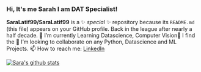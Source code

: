 ### Hi, It's me Sarah  I am DAT Specialist!

**SaraLatif99/SaraLatif99** is a ✨ _special_ ✨ repository because its `README.md` (this file) appears on your GitHub profile.
Back in the league after nearly a half decade.
🔭 I’m currently Learning Datascience, Computer Vision🌱 I find the
👯 I’m looking to collaborate on any Python, Datascience and ML Projects. 
📫 How to reach me: <a href="https://www.linkedin.com/in/saralatif99/" target ="_blank"> LinkedIn </a>

[![Sara's github stats](https://github-readme-stats.vercel.app/api?username=SaraLatif99)](https://github.com/SaraLatif99/github-readme-stats)
